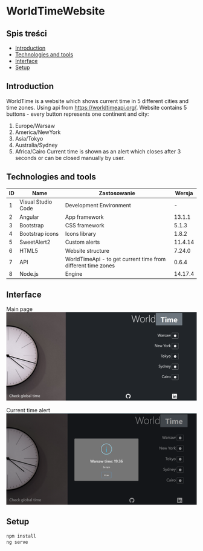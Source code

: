 # WorldTimeWebsite

## Spis treści
* [Introduction](#Introduction)
* [Technologies and tools](#Technologies-and-tools)
* [Interface](#Interface)
* [Setup](#Setup)

## Introduction
WorldTime is a website which shows current time in 5 different cities and time zones. Using api from https://worldtimeapi.org/. Website contains 5 buttons - every button represents one continent and city:
1. Europe/Warsaw
2. America/NewYork
3. Asia/Tokyo
4. Australia/Sydney
5. Africa/Cairo
Current time is shown as an alert which closes after 3 seconds or can be closed manually by user.

## Technologies and tools

| ID | Name | Zastosowanie | Wersja |
| ------- | -------|------|------| 
| 1 | Visual Studio Code | Development Environment | - |
| 2 | Angular | App framework | 13.1.1 |
| 3 | Bootstrap | CSS framework | 5.1.3 |
| 4 | Bootstrap icons | Icons library  | 1.8.2 |
| 5 | SweetAlert2 | Custom alerts | 11.4.14  |
| 6 | HTML5 | Website structure |  7.24.0 |
| 7 | API | WorldTimeApi - to get current time from different time zones | 0.6.4 |
| 8 | Node.js | Engine |  14.17.4 |

## Interface

Main page
![Main page](./imgReadme/mainPage.png) 

Current time alert
![Alert displaying current time](./imgReadme/currentTime.png) 
## Setup
```
npm install
ng serve

```
